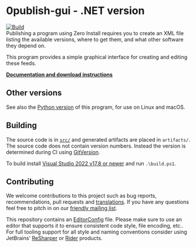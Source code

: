# 0publish-gui - .NET version

[![Build](https://github.com/0install/0publish-gui-dotnet/workflows/Build/badge.svg)](https://github.com/0install/0publish-gui-dotnet/actions?query=workflow%3ABuild)  
Publishing a program using Zero Install requires you to create an XML file listing the available versions, where to get them, and what other software they depend on.
  
This program provides a simple graphical interface for creating and editing these feeds.

**[Documentation and download instructions](https://docs.0install.net/tools/0publish-gui/)**

## Other versions

See also the [Python version](https://github.com/0install/0publish-gui) of this program, for use on Linux and macOS.

## Building

The source code is in [`src/`](src/) and generated artifacts are placed in `artifacts/`.  
The source code does not contain version numbers. Instead the version is determined during CI using [GitVersion](https://gitversion.net/).

To build install [Visual Studio 2022 v17.8 or newer](https://www.visualstudio.com/downloads/) and run `.\build.ps1`.  

## Contributing

We welcome contributions to this project such as bug reports, recommendations, pull requests and [translations](https://www.transifex.com/eicher/0install-win/). If you have any questions feel free to pitch in on our [friendly mailing list](https://0install.net/support.html#lists).

This repository contains an [EditorConfig](http://editorconfig.org/) file. Please make sure to use an editor that supports it to ensure consistent code style, file encoding, etc.. For full tooling support for all style and naming conventions consider using JetBrains' [ReSharper](https://www.jetbrains.com/resharper/) or [Rider](https://www.jetbrains.com/rider/) products.
